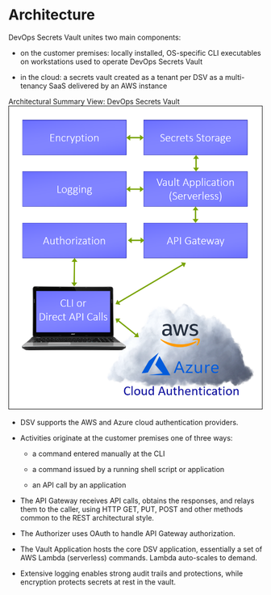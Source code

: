 ﻿[title]: # (Architecture)
[tags]: # (,)
[priority]: # (1110)

# Architecture

DevOps Secrets Vault unites two main components:

* on the customer premises: locally installed, OS-specific CLI executables on workstations used to operate DevOps Secrets Vault

* in the cloud: a secrets vault created as a tenant per DSV as a multi-tenancy SaaS delivered by an AWS instance

Architectural Summary View: DevOps Secrets Vault
![Image](./images/dsv-architecture-simple-01.png)

* DSV supports the AWS and Azure cloud authentication providers.

* Activities originate at the customer premises one of three ways:

  * a command entered manually at the CLI
  
  * a command issued by a running shell script or application
  
  * an API call by an application
  
* The API Gateway receives API calls, obtains the responses, and relays them to the caller, using HTTP GET, PUT, POST and other methods common to the REST architectural style.

* The Authorizer uses OAuth to handle API Gateway authorization.

* The Vault Application hosts the core DSV application, essentially a set of AWS Lambda (serverless) commands. Lambda auto-scales to demand.

* Extensive logging enables strong audit trails and protections, while encryption protects secrets at rest in the vault.
